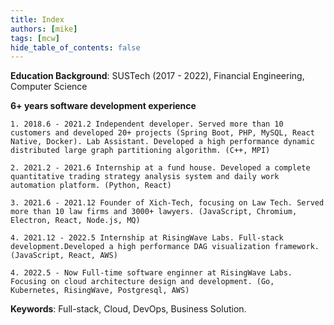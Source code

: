 ```yaml
---
title: Index
authors: [mike]
tags: [mcw]
hide_table_of_contents: false
---
```


**Education Background**: SUSTech (2017 - 2022), Financial Engineering, Computer Science

**6+ years software development experience**

    1. 2018.6 - 2021.2 Independent developer. Served more than 10 customers and developed 20+ projects (Spring Boot, PHP, MySQL, React Native, Docker). Lab Assistant. Developed a high performance dynamic distributed large graph partitioning algorithm. (C++, MPI)

    2. 2021.2 - 2021.6 Internship at a fund house. Developed a complete quantitative trading strategy analysis system and daily work automation platform. (Python, React) 
    
    3. 2021.6 - 2021.12 Founder of Xich-Tech, focusing on Law Tech. Served more than 10 law firms and 3000+ lawyers. (JavaScript, Chromium, Electron, React, Node.js, MQ)

    4. 2021.12 - 2022.5 Internship at RisingWave Labs. Full-stack development.Developed a high performance DAG visualization framework. (JavaScript, React, AWS)

    4. 2022.5 - Now Full-time software enginner at RisingWave Labs. Focusing on cloud architecture design and development. (Go, Kubernetes, RisingWave, Postgresql, AWS)

**Keywords**: Full-stack, Cloud, DevOps, Business Solution.
